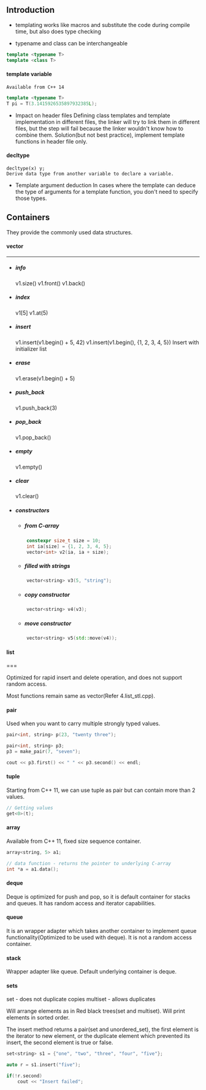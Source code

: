 ## Introduction

* templating works like macros and substitute the code during compile time, but also does type checking

* typename and class can be interchangeable
```c++
template <typename T>
template <class T>
```

#### template variable
    Available from C++ 14
```c++
template <typename T>
T pi = T(3.1415926535897932385L);
```

* Impact on header files
Defining class templates and template implementation in different files, the linker will try to link them in different files, but the step will fail because the linker wouldn't know how to combine them. Solution(but not best practice), implement template functions in header file only.

#### decltype
    decltype(x) y;
    Derive data type from another variable to declare a variable.

* Template argument deduction
    In cases where the template can deduce the type of arguments for a template function, you don't need to specify those types.


## Containers

They provide the commonly used data structures.

#### vector
---

* ##### info
    v1.size()
    v1.front()
    v1.back()

* ##### index
    v1[5]
    v1.at(5)

* ##### insert
    v1.insert(v1.begin() + 5, 42)
    v1.insert(v1.begin(), {1, 2, 3, 4, 5})      Insert with initializer list

* ##### erase
    v1.erase(v1.begin() + 5)

* ##### push_back
    v1.push_back(3)    

* ##### pop_back
    v1.pop_back()

* ##### empty
    v1.empty()

* ##### clear
    v1.clear()


* ##### constructors
    * ##### from C-array
    ```c++
        constexpr size_t size = 10;
        int ia[size] = {1, 2, 3, 4, 5};
        vector<int> v2(ia, ia + size);
    ```

    * ##### filled with strings
    ```c++
        vector<string> v3(5, "string");
    ```

    * ##### copy constructor
    ```c++
        vector<string> v4(v3);
    ```

    * ##### move constructor
    ```c++
        vector<string> v5(std::move(v4));
    ```

#### list
===

Optimized for rapid insert and delete operation, and does not support random access.

Most functions remain same as vector(Refer 4.list_stl.cpp).

#### __pair__

Used when you want to carry multiple strongly typed values.
```c++
pair<int, string> p(23, "twenty three");

pair<int, string> p3;
p3 = make_pair(7, "seven");

cout << p3.first() << " " << p3.second() << endl;
```

#### __tuple__

Starting from C++ 11, we can use tuple as pair but can contain more than 2 values.

```c++
// Getting values
get<0>(t);
```

#### __array__

Available from C++ 11, fixed size sequence container.
```c++
array<string, 5> a1;

// data function - returns the pointer to underlying C-array
int *a = a1.data();
```

#### __deque__

Deque is optimized for push and pop, so it is default container for stacks and queues. It has random access and iterator capabilities.

#### __queue__

It is an wrapper adapter which takes another container to implement queue functionality(Optimized to be used with deque). It is not a random access container.

#### __stack__

Wrapper adapter like queue. Default underlying container is deque.

#### __sets__
set - does not duplicate copies
multiset - allows duplicates

Will arrange elements as in Red black trees(set and multiset). Will print elements in sorted order.

The insert method returns a pair(set and unordered_set), the first element is the iterator to new element, or the duplicate element which prevented its insert, the second element is true or false.

```c++
set<string> s1 = {"one", "two", "three", "four", "five"};

auto r = s1.insert("five");

if(!r.second)
    cout << "Insert failed";
```
